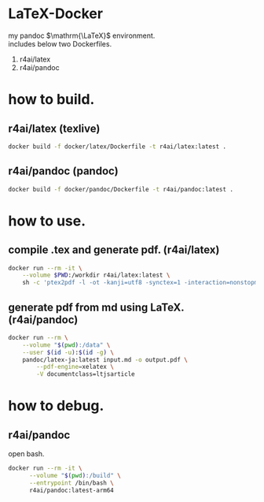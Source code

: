 # LaTeX-Docker

my pandoc $\mathrm{\LaTeX}$ environment.  
includes below two Dockerfiles.

1. r4ai/latex
2. r4ai/pandoc

# how to build.
## r4ai/latex (texlive)
```bash
docker build -f docker/latex/Dockerfile -t r4ai/latex:latest .
```

## r4ai/pandoc (pandoc)
```bash
docker build -f docker/pandoc/Dockerfile -t r4ai/pandoc:latest .
```

# how to use.
## compile .tex and generate pdf. (r4ai/latex)
```bash
docker run --rm -it \
    --volume $PWD:/workdir r4ai/latex:latest \
    sh -c 'ptex2pdf -l -ot -kanji=utf8 -synctex=1 -interaction=nonstopmode -halt-on-error -file-line-error main.tex'
```

## generate pdf from md using LaTeX. (r4ai/pandoc)
```bash
docker run --rm \
    --volume "$(pwd):/data" \
    --user $(id -u):$(id -g) \
    pandoc/latex-ja:latest input.md -o output.pdf \
        --pdf-engine=xelatex \
        -V documentclass=ltjsarticle
```

# how to debug.

## r4ai/pandoc
open bash.
```bash
docker run --rm -it \
      --volume "$(pwd):/build" \
      --entrypoint /bin/bash \
      r4ai/pandoc:latest-arm64
```
